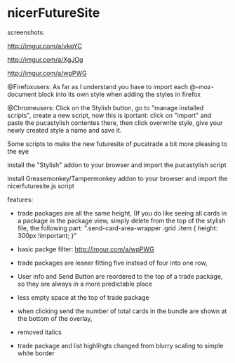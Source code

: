 # nicerFutureSite
screenshots: 

http://imgur.com/a/vkpYC

http://imgur.com/a/XgJOg

http://imgur.com/a/wpPWG


@Firefoxusers: As far as I understand you have to import each @-moz-document block into its own style when adding the styles in firefox

@Chromeusers: Click on the Stylish button, go to "manage installed scripts", create a new script, now this is iportant: click on "import" and paste the pucastylish contentes there, then click overwrite style, give your newly created style a name and save it.

Some scripts to make the new futuresite of pucatrade a bit more pleasing to the eye

install the "Stylish" addon to your browser and import the pucastylish script

install Greasemonkey/Tampermonkey addon to your browser and import the nicerfuturesite.js script


features:
- trade packages are all the same height, (If you do like seeing all cards in a package in the package view, simply delete from the top of the stylish file, the following part:
    ".send-card-area-wrapper .grid .item {
    height: 300px !important;
    }"

- basic packge filter: http://imgur.com/a/wpPWG
- trade packages are leaner fitting five instead of four into one row,

- User info and Send Button are reordered to the top of a trade package, so they are always in a more predictable place

- less empty space at the top of trade package

- when clicking send the number of total cards in the bundle are shown at the bottom of the overlay, 

- removed italics 

- trade package and list highlihgts changed from blurry scaling to simple white border
